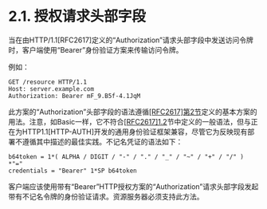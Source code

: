 2.1. 授权请求头部字段
===================
当在由HTTP/1.1[RFC2617]定义的“Authorization”请求头部字段中发送访问令牌时，客户端使用“Bearer”身份验证方案来传输访问令牌。

例如：

    GET /resource HTTP/1.1
    Host: server.example.com
    Authorization: Bearer mF_9.B5f-4.1JqM
    
此方案的“Authorization”头部字段的语法遵循[\[RFC2617\]第2节][RFC2617#2]定义的基本方案的用法。注意，如Basic一样，它不符合[\[RFC2617\]1.2][RFC2617#1.2]节中定义的一般语法，但与正在为HTTP1.1[HTTP-AUTH]开发的通用身份验证框架兼容，尽管它为反映现有部署不遵循其中描述的最佳实践。不记名凭证的语法如下：

    b64token = 1*( ALPHA / DIGIT / "-" / "." / "_" / "~" / "+" / "/" ) *"="
    credentials = "Bearer" 1*SP b64token
客户端应该使用带有“Bearer”HTTP授权方案的“Authorization”请求头部字段发起带有不记名令牌的身份验证请求。资源服务器必须支持此方法。

[RFC2617#2]: http://tools.ietf.org/html/rfc2617#section-2 "HTTP身份验证: 基本与摘要访问身份验证-第2节"
[RFC2617#1.2]: http://tools.ietf.org/html/rfc2617#section-1.2 "HTTP身份验证: 基本与摘要访问身份验证-第1.2节"